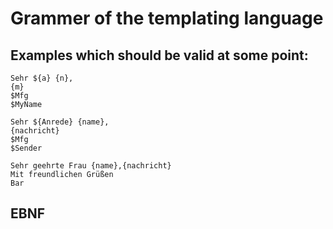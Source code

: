# Grammer of the templating language

## Examples which should be valid at some point:

```
Sehr ${a} {n},
{m}
$Mfg
$MyName  
```
```
Sehr ${Anrede} {name},
{nachricht}
$Mfg
$Sender
```
```
Sehr geehrte Frau {name},{nachricht}
Mit freundlichen Grüßen
Bar
```

## EBNF
<template> ::= (<text> | <key> | <option> | <constant>)+
<text>     ::= <ws>? <char> (<char> | <ws>)*
<key>      ::= "{" <ident> "}"                             /* case 1 */ 
<option>   ::= "$" <key>                                   /* case 1 */
<constant> ::= "$" <ident>                                 /* case 1 */
<ident>    ::= (<char> | [0-9])+
<ws>       ::= (" " | "\t" | "\n")+
<char>     ::= ([A-Z] | [a-z])

## Implementation of different production rules

### Case 1: <A> ::= terminal <B> terminal ...
```rust
fn A(scanner: &mut Scanner) -> Result<(), ParseError> {
  scanner.take(terminal)?;
  B(scanner)?;
  scanner.take(terminal)?;
  Ok(())
}
```
### Case 2: <A> ::= "b" | "c"
```rust
fn A(scanner: &mut Scanner) -> Result<(), ParseError> {
  scanner.transform(|character| match character {
    'b' => Ok(()),
    'c' => Ok(()),
  })
}
```
### Case 3: <A> ::= "b"+
```rust
fn A(scanner: &mut Scanner) -> Result<(), ParseError> {
  scanner.scan(|sequence| match sequence.chars().last().unwrap() {
    'b' => Some(Action::Request),  // correct symbol: try to get another one
    _ => None,  // the new symbol in the sequence is not corret: finish
  })
}
```
`scan` can be used for different kind of sequences too E.g. using `Action::Return` for EBNF `*`.

